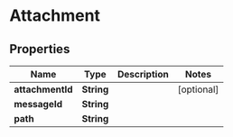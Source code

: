 # Attachment

## Properties
Name | Type | Description | Notes
------------ | ------------- | ------------- | -------------
**attachmentId** | **String** |  |  [optional]
**messageId** | **String** |  | 
**path** | **String** |  | 
